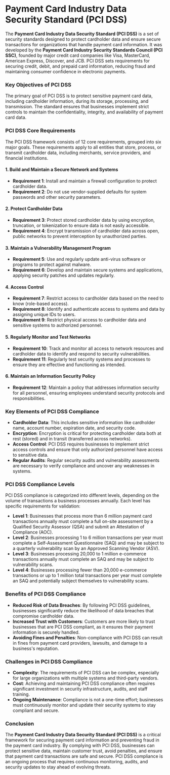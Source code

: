 # Payment Card Industry Data Security Standard (PCI DSS)

The **Payment Card Industry Data Security Standard (PCI DSS)** is a set of security standards designed to protect cardholder data and ensure secure transactions for organizations that handle payment card information. It was developed by the **Payment Card Industry Security Standards Council (PCI SSC)**, founded by major credit card companies like Visa, MasterCard, American Express, Discover, and JCB. PCI DSS sets requirements for securing credit, debit, and prepaid card information, reducing fraud and maintaining consumer confidence in electronic payments.

### Key Objectives of PCI DSS

The primary goal of PCI DSS is to protect sensitive payment card data, including cardholder information, during its storage, processing, and transmission. The standard ensures that businesses implement strict controls to maintain the confidentiality, integrity, and availability of payment card data.

### PCI DSS Core Requirements

The PCI DSS framework consists of 12 core requirements, grouped into six major goals. These requirements apply to all entities that store, process, or transmit cardholder data, including merchants, service providers, and financial institutions.

#### 1. **Build and Maintain a Secure Network and Systems**
   - **Requirement 1**: Install and maintain a firewall configuration to protect cardholder data.
   - **Requirement 2**: Do not use vendor-supplied defaults for system passwords and other security parameters.

#### 2. **Protect Cardholder Data**
   - **Requirement 3**: Protect stored cardholder data by using encryption, truncation, or tokenization to ensure data is not easily accessible.
   - **Requirement 4**: Encrypt transmission of cardholder data across open, public networks to prevent interception by unauthorized parties.

#### 3. **Maintain a Vulnerability Management Program**
   - **Requirement 5**: Use and regularly update anti-virus software or programs to protect against malware.
   - **Requirement 6**: Develop and maintain secure systems and applications, applying security patches and updates regularly.

#### 4. **Access Control**
   - **Requirement 7**: Restrict access to cardholder data based on the need to know (role-based access).
   - **Requirement 8**: Identify and authenticate access to systems and data by assigning unique IDs to users.
   - **Requirement 9**: Restrict physical access to cardholder data and sensitive systems to authorized personnel.

#### 5. **Regularly Monitor and Test Networks**
   - **Requirement 10**: Track and monitor all access to network resources and cardholder data to identify and respond to security vulnerabilities.
   - **Requirement 11**: Regularly test security systems and processes to ensure they are effective and functioning as intended.

#### 6. **Maintain an Information Security Policy**
   - **Requirement 12**: Maintain a policy that addresses information security for all personnel, ensuring employees understand security protocols and responsibilities.

### Key Elements of PCI DSS Compliance

- **Cardholder Data**: This includes sensitive information like cardholder name, account number, expiration date, and security code.
- **Encryption**: Encryption is critical for protecting cardholder data both at rest (stored) and in transit (transferred across networks).
- **Access Control**: PCI DSS requires businesses to implement strict access controls and ensure that only authorized personnel have access to sensitive data.
- **Regular Audits**: Regular security audits and vulnerability assessments are necessary to verify compliance and uncover any weaknesses in systems.

### PCI DSS Compliance Levels

PCI DSS compliance is categorized into different levels, depending on the volume of transactions a business processes annually. Each level has specific requirements for validation:

- **Level 1**: Businesses that process more than 6 million payment card transactions annually must complete a full on-site assessment by a Qualified Security Assessor (QSA) and submit an Attestation of Compliance (AOC).
- **Level 2**: Businesses processing 1 to 6 million transactions per year must complete a Self-Assessment Questionnaire (SAQ) and may be subject to a quarterly vulnerability scan by an Approved Scanning Vendor (ASV).
- **Level 3**: Businesses processing 20,000 to 1 million e-commerce transactions annually must complete an SAQ and may be subject to vulnerability scans.
- **Level 4**: Businesses processing fewer than 20,000 e-commerce transactions or up to 1 million total transactions per year must complete an SAQ and potentially subject themselves to vulnerability scans.

### Benefits of PCI DSS Compliance

- **Reduced Risk of Data Breaches**: By following PCI DSS guidelines, businesses significantly reduce the likelihood of data breaches that compromise cardholder data.
- **Increased Trust with Customers**: Customers are more likely to trust businesses that are PCI DSS compliant, as it ensures their payment information is securely handled.
- **Avoiding Fines and Penalties**: Non-compliance with PCI DSS can result in fines from payment card providers, lawsuits, and damage to a business's reputation.

### Challenges in PCI DSS Compliance

- **Complexity**: The requirements of PCI DSS can be complex, especially for large organizations with multiple systems and third-party vendors.
- **Cost**: Achieving and maintaining PCI DSS compliance often requires significant investment in security infrastructure, audits, and staff training.
- **Ongoing Maintenance**: Compliance is not a one-time effort; businesses must continuously monitor and update their security systems to stay compliant and secure.

### Conclusion

The **Payment Card Industry Data Security Standard (PCI DSS)** is a critical framework for securing payment card information and preventing fraud in the payment card industry. By complying with PCI DSS, businesses can protect sensitive data, maintain customer trust, avoid penalties, and ensure that payment card transactions are safe and secure. PCI DSS compliance is an ongoing process that requires continuous monitoring, audits, and security updates to stay ahead of evolving threats.

